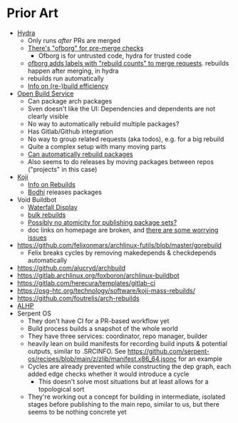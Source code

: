 # Prior Art

- [Hydra](https://github.com/NixOS/hydra)
	- Only runs *after* PRs are merged
	- [There's "ofborg" for pre-merge checks](https://discourse.nixos.org/t/difference-between-ofborg-and-hydra/3235)
		- Ofborg is for untrusted code, hydra for trusted code
	- [ofborg adds labels with "rebuild counts" to merge requests](https://github.com/NixOS/nixpkgs/issues/253500). rebuilds happen after merging, in hydra
	- rebuilds run automatically
	- [Info on (re-)build efficiency](https://discourse.nixos.org/t/how-to-make-nixpkgs-more-eco-friendly-use-less-resources/20976/56)
- [Open Build Service](https://build.opensuse.org/repositories/home:sbradnick/st-sx)
	- Can package arch packages
	- Sven doesn't like the UI: Dependencies and dependents are not clearly visible
	- No way to automatically rebuild multiple packages?
	- Has Gitlab/Github integration
	- No way to group related requests (aka todos), e.g. for a big rebuild
	- Quite a complex setup with many moving parts
	- [Can automatically rebuild packages](https://openbuildservice.org/help/manuals/obs-user-guide/cha.obs.build_scheduling_and_dispatching)
	- Also seems to do releases by moving packages between repos ("projects" in this case)
- [Koji](https://fedoraproject.org/wiki/Koji)
	- [Info on Rebuilds](https://docs.fedoraproject.org/en-US/package-maintainers/Package_Update_Guide/#updating_inter_dependent_packages)
	- [Bodhi](https://fedoraproject.org/wiki/Bodhi) releases packages
- Void Buildbot
	- [Waterfall Display](https://build.voidlinux.org/waterfall)
	- [bulk rebuilds](https://github.com/void-linux/xbps-bulk)
	- [Possibly no atomicity for publishing package sets?](https://docs.voidlinux.org/xbps/troubleshooting/common-issues.html#shlib-errors)
	- doc links on homepage are broken, and [there are some worrying issues](https://github.com/buildbot/buildbot/issues/7836)
- https://github.com/felixonmars/archlinux-futils/blob/master/gorebuild
	- Felix breaks cycles by removing makedepends & checkdepends automatically
- https://github.com/alucryd/archbuild
- https://gitlab.archlinux.org/foxboron/archlinux-buildbot
- https://gitlab.com/herecura/templates/gitlab-ci
- https://osg-htc.org/technology/software/koji-mass-rebuilds/
- https://github.com/foutrelis/arch-rebuilds
- [ALHP](https://somegit.dev/ALHP/ALHP.GO)
- Serpent OS
	- They don't have CI for a PR-based workflow yet
    - Build process builds a snapshot of the whole world
    - They have three services: coordinator, repo manager, builder
    - heavily lean on build manifests for recording build inputs & potential outputs, similar to .SRCINFO. See https://github.com/serpent-os/recipes/blob/main/z/zlib/manifest.x86_64.jsonc for an example
    - Cycles are already prevented while constructing the dep graph, each added edge checks whether it would introduce a cycle
        - This doesn't solve most situations but at least allows for a topological sort
    - They're working out a concept for building in intermediate, isolated stages before publishing to the main repo, similar to us, but there seems to be nothing concrete yet